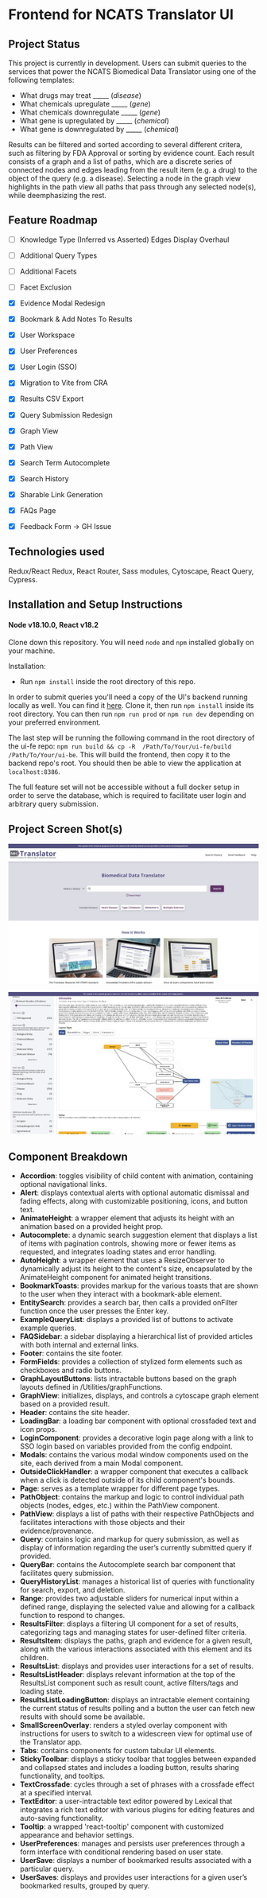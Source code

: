 # Frontend for NCATS Translator UI 

## Project Status

This project is currently in development. Users can submit queries to the services that power the NCATS Biomedical Data Translator using one of the following templates:
- What drugs may treat _____ (_disease_)
- What chemicals upregulate _____ (_gene_)
- What chemicals downregulate _____ (_gene_)
- What gene is upregulated by _____ (_chemical_)
- What gene is downregulated by _____ (_chemical_)

Results can be filtered and sorted according to several different critera, such as filtering by FDA Approval or sorting by evidence count. Each result consists of a graph and a list of paths, which are a discrete series of connected nodes and edges leading from the result item (e.g. a drug) to the object of the query (e.g. a disease). Selecting a node in the graph view highlights in the path view all paths that pass through any selected node(s), while deemphasizing the rest. 

## Feature Roadmap

- [ ] Knowledge Type (Inferred vs Asserted) Edges Display Overhaul
- [ ] Additional Query Types
- [ ] Additional Facets
- [ ] Facet Exclusion
- [x] Evidence Modal Redesign
- [x] Bookmark & Add Notes To Results
- [x] User Workspace
- [x] User Preferences
- [x] User Login (SSO)
- [x] Migration to Vite from CRA
- [x] Results CSV Export
- [x] Query Submission Redesign
- [x] Graph View
- [x] Path View
- [x] Search Term Autocomplete
- [x] Search History
- [x] Sharable Link Generation
- [x] FAQs Page
- [x] Feedback Form -> GH Issue


## Technologies used

Redux/React Redux, React Router, Sass modules, Cytoscape, React Query, Cypress.

## Installation and Setup Instructions

#### Node v18.10.0, React v18.2

Clone down this repository. You will need `node` and `npm` installed globally on your machine.  

Installation:
- Run `npm install` inside the root directory of this repo. 

In order to submit queries you'll need a copy of the UI's backend running locally as well. You can find it [here](https://github.com/NCATSTranslator/ui-be). Clone it, then run `npm install` inside its root directory. You can then run `npm run prod` or `npm run dev` depending on your preferred environment.

The last step will be running the following command in the root directory of the ui-fe repo: `npm run build && cp -R  /Path/To/Your/ui-fe/build /Path/To/Your/ui-be`. This will build the frontend, then copy it to the backend repo's root. You should then be able to view the application at `localhost:8386`.

The full feature set will not be accessible without a full docker setup in order to serve the database, which is required to facilitate user login and arbitrary query submission.

## Project Screen Shot(s)

![Home Page](/src/Assets/Images/screenshot1.png?raw=true "Home Page")

![Example Results](/src/Assets/Images/screenshot3.png?raw=true "Example Results")

## Component Breakdown
- **Accordion**: toggles visibility of child content with animation, containing optional navigational links.
- **Alert**: displays contextual alerts with optional automatic dismissal and fading effects, along with customizable positioning, icons, and button text.
- **AnimateHeight**: a wrapper element that adjusts its height with an animation based on a provided height prop.
- **Autocomplete**: a dynamic search suggestion element that displays a list of items with pagination controls, showing more or fewer items as requested, and integrates loading states and error handling.
- **AutoHeight**: a wrapper element that uses a ResizeObserver to dynamically adjust its height to the content's size, encapsulated by the AnimateHeight component for animated height transitions.
- **BookmarkToasts**: provides markup for the various toasts that are shown to the user when they interact with a bookmark-able element.
- **EntitySearch**: provides a search bar, then calls a provided onFilter function once the user presses the Enter key.
- **ExampleQueryList**: displays a provided list of buttons to activate example queries.
- **FAQSidebar**: a sidebar displaying a hierarchical list of provided articles with both internal and external links.
- **Footer**: contains the site footer.
- **FormFields**: provides a collection of stylized form elements such as checkboxes and radio buttons.
- **GraphLayoutButtons**:  lists intractable buttons based on the graph layouts defined in /Utilities/graphFunctions.
- **GraphView**: initializes, displays, and controls a cytoscape graph element based on a provided result.
- **Header**: contains the site header.
- **LoadingBar**: a loading bar component with optional crossfaded text and icon props.
- **LoginComponent**: provides a decorative login page along with a link to SSO login based on variables provided from the config endpoint. 
- **Modals**: contains the various modal window components used on the site, each derived from a main Modal component.
- **OutsideClickHandler**: a wrapper component that executes a callback when a click is detected outside of its child component's bounds.
- **Page**: serves as a template wrapper for different page types.
- **PathObject**: contains the markup and logic to control individual path objects (nodes, edges, etc.) within the PathView component.
- **PathView**: displays a list of paths with their respective PathObjects and facilitates interactions with those objects and their evidence/provenance.
- **Query**: contains logic and markup for query submission, as well as display of information regarding the user’s currently submitted query if provided.
- **QueryBar**: contains the Autocomplete search bar component that facilitates query submission.
- **QueryHistoryList**: manages a historical list of queries with functionality for search, export, and deletion.
- **Range**: provides two adjustable sliders for numerical input within a defined range, displaying the selected value and allowing for a callback function to respond to changes.
- **ResultsFilter**: displays a filtering UI component for a set of results, categorizing tags and managing states for user-defined filter criteria.
- **ResultsItem**: displays the paths, graph and evidence for a given result, along with the various interactions associated with this element and its children.
- **ResultsList**: displays and provides user interactions for a set of results.
- **ResultsListHeader**: displays relevant information at the top of the ResultsList component such as result count, active filters/tags and loading state.
- **ResultsListLoadingButton**: displays an intractable element containing the current status of results polling and a button the user can fetch new results with should some be available. 
- **SmallScreenOverlay**: renders a styled overlay component with instructions for users to switch to a widescreen view for optimal use of the Translator app.
- **Tabs**: contains components for custom tabular UI elements.
- **StickyToolbar**: displays a sticky toolbar that toggles between expanded and collapsed states and includes a loading button, results sharing functionality, and tooltips.
- **TextCrossfade**: cycles through a set of phrases with a crossfade effect at a specified interval.
- **TextEditor**: a user-intractable text editor powered by Lexical that integrates a rich text editor with various plugins for editing features and auto-saving functionality.
- **Tooltip**: a wrapped 'react-tooltip' component with customized appearance and behavior settings.
- **UserPreferences**: manages and persists user preferences through a form interface with conditional rendering based on user state.
- **UserSave**: displays a number of bookmarked results associated with a particular query.
- **UserSaves**: displays and provides user interactions for a given user’s bookmarked results, grouped by query.
